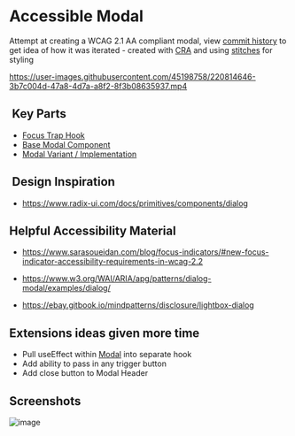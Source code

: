 # Accessible Modal

Attempt at creating a WCAG 2.1 AA compliant modal, view [commit history](https://github.com/jamaljalloh/accessible-modal/commits/main) to get idea of how it was iterated - created with [CRA](https://create-react-app.dev/docs/adding-typescript/#installation) and using [stitches](https://stitches.dev/) for styling

<https://user-images.githubusercontent.com/45198758/220814646-3b7c004d-47a8-4d7a-a8f2-8f3b08635937.mp4>

##  Key Parts

- [Focus Trap Hook](src/hooks/useFocusTrap.tsx)
- [Base Modal Component](src/components/Modal/Modal.tsx)
- [Modal Variant / Implementation](src/components/Modal/Variants/ApplyLoan/ApplyLoanModal.tsx)

##  Design Inspiration

- <https://www.radix-ui.com/docs/primitives/components/dialog>

## Helpful Accessibility Material

- <https://www.sarasoueidan.com/blog/focus-indicators/#new-focus-indicator-accessibility-requirements-in-wcag-2.2>

- <https://www.w3.org/WAI/ARIA/apg/patterns/dialog-modal/examples/dialog/>

- <https://ebay.gitbook.io/mindpatterns/disclosure/lightbox-dialog>

## Extensions ideas given more time

- Pull useEffect within [Modal](src/components/Modal/Modal.tsx#L37) into separate hook
- Add ability to pass in any trigger button
- Add close button to Modal Header

## Screenshots

![image](https://user-images.githubusercontent.com/45198758/220857608-0d68bd47-4d2a-4b07-9f2f-733db688c8a7.png)
